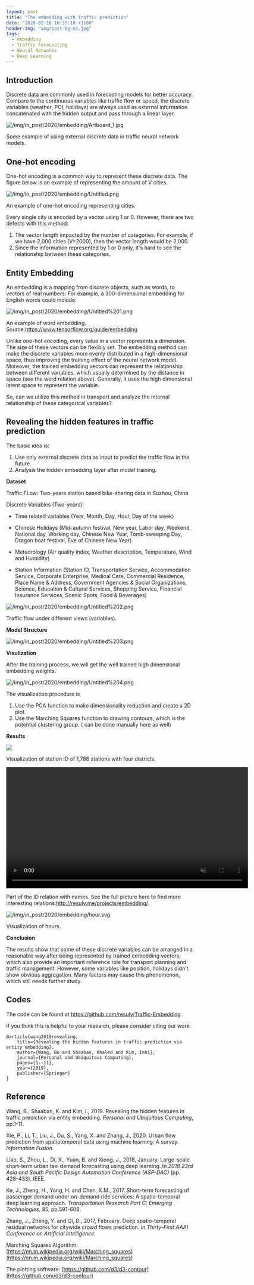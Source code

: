 ```yaml
---
layout: post
title: "The embedding with traffic prediction"
date: "2020-02-18 16:39:10 +1100"
header-img: "img/post-bg-m1.jpg"
tags:
  - embedding
  - Traffic Forecasting
  - Neural Networks
  - Deep Learning
---
```

## Introduction

Discrete data are commonly used in forecasting models for better accuracy. Compare to the continuous variables like traffic flow or speed, the discrete variables (weather, POI, holidays) are always used as external information concatenated with the hidden output and pass through a linear layer.

![/img/in_post/2020/embedding/Artboard_1.jpg](/img/in_post/2020/embedding/Artboard_1.jpg)
<p class="caption">Some example of using external discrete data in traffic neural network models.</p>

## **One-hot encoding**

One-hot encoding is a common way to represent these discrete data. The figure below is an example of representing the amount of  V cities.

![/img/in_post/2020/embedding/Untitled.png](/img/in_post/2020/embedding/Untitled.png)
<p class="caption">An example of one-hot encoding representing cities.</p>

Every single city is encoded by a vector using 1 or 0. However, there are two defects with this method:

1. The vector length impacted by the number of categories. For example, if we have 2,000 cities (V=2000), then the vector length would be 2,000.
2. Since the information represented by 1 or 0 only, it's hard to see the relationship between these categories.

## Entity Embedding

An embedding is a mapping from discrete objects, such as words, to vectors of real numbers. For example, a 300-dimensional embedding for English words could include:

![/img/in_post/2020/embedding/Untitled%201.png](/img/in_post/2020/embedding/Untitled%201.png)
<p class="caption">An example of word embedding. Source:<a href="https://www.tensorflow.org/guide/embedding" target="_blank">https://www.tensorflow.org/guide/embedding</a></p>

Unlike one-hot encoding, every value in a vector represents a dimension. The size of these vectors can be flexibly set. The embedding method can make the discrete variables more evenly distributed in a high-dimensional space, thus improving the training effect of the neural network model. Moreover, the trained embedding vectors can represent the relationship between different variables, which usually determined by the distance in space (see the word relation above). Generally, it uses the high dimensional latent space to represent the variable.

So, can we utilize this method in transport and analyze the internal relationship of these categorical variables?

## Revealing the hidden features in traffic prediction

The basic idea is:

1. Use only external discrete data as input to predict the traffic flow in the future.
2. Analysis the hidden embedding layer after model training.

**Dataset**

Traffic FLow: Two-years station based bike-sharing data in Suzhou, China

Discrete Variables (Two-years):

 - Time related variables (Year, Month, Day, Hour, Day of the week)

 - Chinese Holidays (Mid-autumn festival, New year, Labor day, Weekend, National day, Working day, Chinese New Year, Tomb-sweeping Day, Dragon boat festival, Eve of Chinese New Year)

 - Meteorology (Air quality index, Weather description, Temperature, Wind and Humidity)

 - Station Information (Station ID, Transportation Service, Accommodation Service, Corporate Enterprise, Medical Care, Commercial Residence, Place Name & Address, Government Agencies & Social Organizations, Science, Education & Cultural Services, Shopping Service, Financial Insurance Services, Scenic Spots, Food & Beverages)

![/img/in_post/2020/embedding/Untitled%202.png](/img/in_post/2020/embedding/Untitled%202.png)
<p class="caption">Traffic flow under different views (variables).</p>

**Model Structure**

![/img/in_post/2020/embedding/Untitled%203.png](/img/in_post/2020/embedding/Untitled%203.png)

**Visulization**

After the training process, we will get the well trained high dimensional embedding weights.

![/img/in_post/2020/embedding/Untitled%204.png](/img/in_post/2020/embedding/Untitled%204.png)

The visualization procedure is
1. Use the PCA function to make dimensionality reduction and create a 2D plot.
2. Use the Marching Squares function to drawing contours, which is the potential clustering group. ( can be done manually here as well)

**Results**

<img src="/img/in_post/2020/embedding/id_all_1-1_-_no_numbers.svg">
<p class="caption">Visualization of station ID of 1,786 stations with four districts.</p>

<video width="650" autoplay loop muted>
  <source src="/img/in_post/2020/embedding/em_steps.mp4" type="video/mp4">
</video>
<p class="caption">Part of the ID relation with names. See the full picture here to find more interesting relations:<a href="http://resuly.me/projects/embedding/" target="_blank">http://resuly.me/projects/embedding/</a>.</p>

![/img/in_post/2020/embedding/hour.svg](/img/in_post/2020/embedding/hour.svg)
<p class="caption">Visualization of hours.</p>


**Conclusion**

The results show that some of these discrete variables can be arranged in a reasonable way after being represented by trained embedding vectors, which also provide an important reference role for transport planning and traffic management. However, some variables like position, holidays didn't show obvious aggregation. Many factors may cause this phenomenon, which still needs further study.

## Codes

The code can be found at <a href="https://github.com/resuly/Traffic-Embedding" target="_blank">https://github.com/resuly/Traffic-Embedding</a>.

If you think this is helpful to your research, please consider citing our work:
```text
@article{wang2019revealing,
    title={Revealing the hidden features in traffic prediction via entity embedding},
    author={Wang, Bo and Shaaban, Khaled and Kim, Inhi},
    journal={Personal and Ubiquitous Computing},
    pages={1--11},
    year={2019},
    publisher={Springer}
}
```

## Reference

Wang, B., Shaaban, K. and Kim, I., 2019. Revealing the hidden features in traffic prediction via entity embedding. *Personal and Ubiquitous Computing*, pp.1-11.

Xie, P., Li, T., Liu, J., Du, S., Yang, X. and Zhang, J., 2020. Urban flow prediction from spatiotemporal data using machine learning: A survey. *Information Fusion*.

Liao, S., Zhou, L., Di, X., Yuan, B. and Xiong, J., 2018, January. Large-scale short-term urban taxi demand forecasting using deep learning. In *2018 23rd Asia and South Pacific Design Automation Conference (ASP-DAC)* (pp. 428-433). IEEE.

Ke, J., Zheng, H., Yang, H. and Chen, X.M., 2017. Short-term forecasting of passenger demand under on-demand ride services: A spatio-temporal deep learning approach. *Transportation Research Part C: Emerging Technologies*, 85, pp.591-608.

Zhang, J., Zheng, Y. and Qi, D., 2017, February. Deep spatio-temporal residual networks for citywide crowd flows prediction. *In Thirty-First AAAI Conference on Artificial Intelligence.*

Marching Squares Algorithm:
[https://en.m.wikipedia.org/wiki/Marching_squares](https://en.m.wikipedia.org/wiki/Marching_squares)

The plotting software: [https://github.com/d3/d3-contour](https://github.com/d3/d3-contour)
